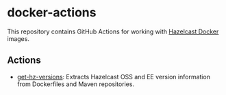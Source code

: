 # docker-actions

This repository contains GitHub Actions for working with [Hazelcast Docker](https://github.com/hazelcast/hazelcast-docker) images.

## Actions

- [get-hz-versions](get-hz-versions/README.md): Extracts Hazelcast OSS and EE version information from Dockerfiles and Maven repositories.
